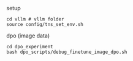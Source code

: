 setup
```
cd vllm # vllm folder
source config/tns_set_env.sh
```

dpo (image data)
```
cd dpo_experiment
bash dpo_scripts/debug_finetune_image_dpo.sh
```
